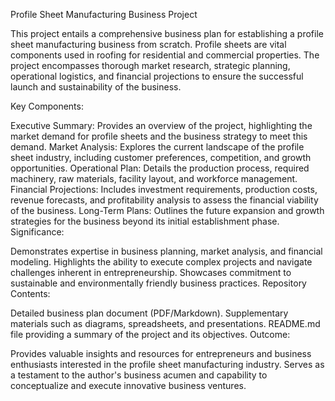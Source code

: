 Profile Sheet Manufacturing Business Project

This project entails a comprehensive business plan for establishing a profile sheet manufacturing business from scratch. Profile sheets are vital components used in roofing for residential and commercial properties. The project encompasses thorough market research, strategic planning, operational logistics, and financial projections to ensure the successful launch and sustainability of the business.

Key Components:

Executive Summary: Provides an overview of the project, highlighting the market demand for profile sheets and the business strategy to meet this demand.
Market Analysis: Explores the current landscape of the profile sheet industry, including customer preferences, competition, and growth opportunities.
Operational Plan: Details the production process, required machinery, raw materials, facility layout, and workforce management.
Financial Projections: Includes investment requirements, production costs, revenue forecasts, and profitability analysis to assess the financial viability of the business.
Long-Term Plans: Outlines the future expansion and growth strategies for the business beyond its initial establishment phase.
Significance:

Demonstrates expertise in business planning, market analysis, and financial modeling.
Highlights the ability to execute complex projects and navigate challenges inherent in entrepreneurship.
Showcases commitment to sustainable and environmentally friendly business practices.
Repository Contents:

Detailed business plan document (PDF/Markdown).
Supplementary materials such as diagrams, spreadsheets, and presentations.
README.md file providing a summary of the project and its objectives.
Outcome:

Provides valuable insights and resources for entrepreneurs and business enthusiasts interested in the profile sheet manufacturing industry.
Serves as a testament to the author's business acumen and capability to conceptualize and execute innovative business ventures.
